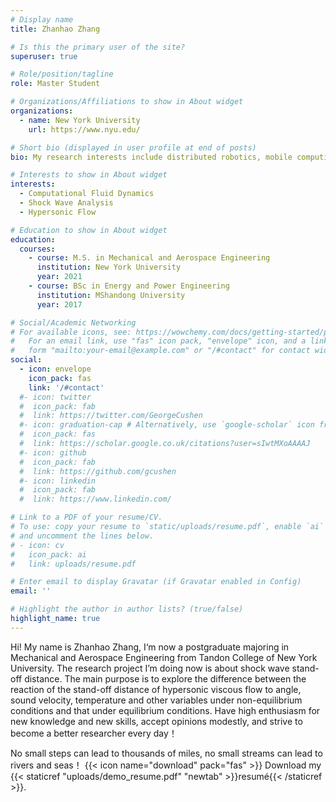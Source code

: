 ```yaml
---
# Display name
title: Zhanhao Zhang

# Is this the primary user of the site?
superuser: true

# Role/position/tagline
role: Master Student

# Organizations/Affiliations to show in About widget
organizations:
  - name: New York University
    url: https://www.nyu.edu/

# Short bio (displayed in user profile at end of posts)
bio: My research interests include distributed robotics, mobile computing and programmable matter.

# Interests to show in About widget
interests:
  - Computational Fluid Dynamics
  - Shock Wave Analysis
  - Hypersonic Flow

# Education to show in About widget
education:
  courses:
    - course: M.S. in Mechanical and Aerospace Engineering 
      institution: New York University
      year: 2021
    - course: BSc in Energy and Power Engineering
      institution: MShandong University
      year: 2017

# Social/Academic Networking
# For available icons, see: https://wowchemy.com/docs/getting-started/page-builder/#icons
#   For an email link, use "fas" icon pack, "envelope" icon, and a link in the
#   form "mailto:your-email@example.com" or "/#contact" for contact widget.
social:
  - icon: envelope
    icon_pack: fas
    link: '/#contact'
  #- icon: twitter
  #  icon_pack: fab
  #  link: https://twitter.com/GeorgeCushen
  #- icon: graduation-cap # Alternatively, use `google-scholar` icon from `ai` icon pack
  #  icon_pack: fas
  #  link: https://scholar.google.co.uk/citations?user=sIwtMXoAAAAJ
  #- icon: github
  #  icon_pack: fab
  #  link: https://github.com/gcushen
  #- icon: linkedin
  #  icon_pack: fab
  #  link: https://www.linkedin.com/

# Link to a PDF of your resume/CV.
# To use: copy your resume to `static/uploads/resume.pdf`, enable `ai` icons in `params.toml`,
# and uncomment the lines below.
# - icon: cv
#   icon_pack: ai
#   link: uploads/resume.pdf

# Enter email to display Gravatar (if Gravatar enabled in Config)
email: ''

# Highlight the author in author lists? (true/false)
highlight_name: true
---
```


Hi! My name is Zhanhao Zhang, I‘m now a postgraduate majoring in Mechanical and Aerospace Engineering from Tandon College of New York University. The research project I’m doing now is about shock wave stand-off distance. The main purpose is to explore the difference between the reaction of the stand-off distance of hypersonic viscous flow to angle, sound velocity, temperature and other variables under non-equilibrium conditions and that under equilibrium conditions. Have high enthusiasm for new knowledge and new skills, accept opinions modestly, and strive to become a better researcher every day！

No small steps can lead to thousands of miles, no small streams can lead to rivers and seas！
{{< icon name="download" pack="fas" >}} Download my {{< staticref "uploads/demo_resume.pdf" "newtab" >}}resumé{{< /staticref >}}.

